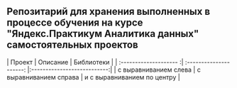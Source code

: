 ## Репозитарий для хранения выполненных в процессе обучения на курсе "Яндекс.Практикум Аналитика данных" самостоятельных проектов
|          Проект        |        Описание         |         Библиотеки          |
| :-------------------- :| :---------------------: |:---------------------------:|
| с выравниванием слева  | с выравниванием справа  | и с выравниванием по центру |
